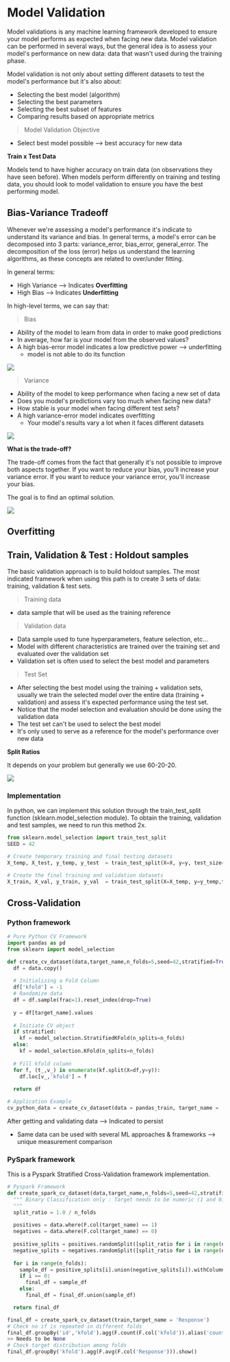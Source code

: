 # Model Validation

Model validations is any machine learning framework developed to ensure your model performs as expected when facing new data.
Model validation can be performed in several ways, but the general idea is to assess your model's performance on new data: data that 
wasn't used during the training phase. 

Model validation is not only about setting different datasets to test the model's performance but it's also about:
* Selecting the best model (algorithm)
* Selecting the best parameters
* Selecting the best subset of features
* Comparing results based on appropriate metrics

> Model Validation Objective
* Select best model possible --> best accuracy for new data

**Train x Test Data**

Models tend to have higher accuracy on train data (on observations they have seen before). When models perform 
differently on training and testing data, you should look to model validation to ensure you have the
best performing model. 

## Bias-Variance Tradeoff

Whenever we're assessing a model's performance it's indicate to understand its variance and bias. In general terms, 
a model's error can be decomposed into 3 parts: variance_error, bias_error, general_error. The decomposition of the 
loss (error) helps us understand the learning algorithms, as these concepts are related to over/under fitting.

In general terms:
* High Variance --> Indicates **Overfitting**
* High Bias --> Indicates **Underfitting**

In high-level terms, we can say that:
> Bias
* Ability of the model to learn from data in order to make good predictions
* In average, how far is your model from the observed values?
* A high bias-error model indicates a low predictive power --> underfitting
    * model is not able to do its function

![](/assets/ml/theory/6.png)

> Variance
* Ability of the model to keep performance when facing a new set of data
* Does you model's predictions vary too much when facing new data?
* How stable is your model when facing different test sets?
* A high variance-error model indicates overfitting
    * Your model's results vary a lot when it faces different datasets

![](/assets/ml/theory/5.png)

**What is the trade-off?**

The trade-off comes from the fact that generally it's not possible to improve both aspects together. If you want to reduce
your bias, you'll increase your variance error. If you want to reduce your variance error, you'll increase your bias. 

The goal is to find an optimal solution.

![](/assets/ml/theory/7.png)


## Overfitting


## Train, Validation & Test : Holdout samples

The basic validation approach is to build holdout samples. The most indicated framework when using this path is to 
create 3 sets of data: training, validation & test sets.

> Training data
* data sample that will be used as the training reference

> Validation data
* Data sample used to tune hyperparameters, feature selection, etc...
* Model with different characteristics are trained over the training set and evaluated over the validation set
* Validation set is often used to select the best model and parameters

> Test Set
* After selecting the best model using the training + validation sets, usually we train the selected model over the 
entire data (training + validation) and assess it's expected performance using the test set. 
* Notice that the model selection and evaluation should be done using the validation data
* The test set can't be used to select the best model
* It's only used to serve as a reference for the model's performance over new data

**Split Ratios**

It depends on your problem but generally we use 60-20-20.

![](/assets/ml/theory/2.png)

### Implementation

In python, we can implement this solution through the train_test_split function (sklearn.model_selection module). To
obtain the training, validation and test samples, we need to run this method 2x. 

````python
from sklearn.model_selection import train_test_split
SEED = 42

# Create temporary training and final testing datasets
X_temp, X_test, y_temp, y_test  = train_test_split(X=X, y=y, test_size=0.20, random_state=SEED)

# Create the final training and validation datasets
X_train, X_val, y_train, y_val  = train_test_split(X=X_temp, y=y_temp,test_size=0.20, random_state=SEED)

````

## Cross-Validation

### Python framework
````python
# Pure Python CV Framework
import pandas as pd
from sklearn import model_selection

def create_cv_dataset(data,target_name,n_folds=5,seed=42,stratified=True):
  df = data.copy()
  
  # Initializing a Fold Column
  df['kfold'] = -1
  # Randomize data
  df = df.sample(frac=1).reset_index(drop=True)
  
  y = df[target_name].values
  
  # Initiate CV object
  if stratified:
    kf = model_selection.StratifiedKFold(n_splits=n_folds)
  else:
    kf = model_selection.KFold(n_splits=n_folds)
  
  # Fill kfold column
  for f, (t_,v_) in enumerate(kf.split(X=df,y=y)):
    df.loc[v_,'kfold'] = f
  
  return df

# Application Example
cv_python_data = create_cv_dataset(data = pandas_train, target_name = 'Response')

````

After getting and validating data --> Indicated to persist
* Same data can be used with several ML approaches & frameworks --> unique measurement comparison 

### PySpark framework
This is a Pyspark Stratified Cross-Validation framework implementation.

````python
# Pyspark Framework
def create_spark_cv_dataset(data,target_name,n_folds=5,seed=42,stratified=True):
  """ Binary Classification only : Target needs to be numeric (1 and 0)
  """
  split_ratio = 1.0 / n_folds
  
  positives = data.where(F.col(target_name) == 1)
  negatives = data.where(F.col(target_name) == 0)
  
  positive_splits = positives.randomSplit([split_ratio for i in range(n_folds)])
  negative_splits = negatives.randomSplit([split_ratio for i in range(n_folds)])
  
  for i in range(n_folds):
    sample_df = positive_splits[i].union(negative_splits[i]).withColumn('kfold',F.lit(f'{i}'))
    if i == 0:
      final_df = sample_df
    else:
      final_df = final_df.union(sample_df)

  return final_df

final_df = create_spark_cv_dataset(train,target_name = 'Response')
# Check no if is repeated in different folds
final_df.groupBy('id','kfold').agg(F.count(F.col('kfold')).alias('count')).where(F.col('count')>1).show()
>> Needs to be None
# Check target distribution among folds
final_df.groupBy('kfold').agg(F.avg(F.col('Response'))).show()
````





